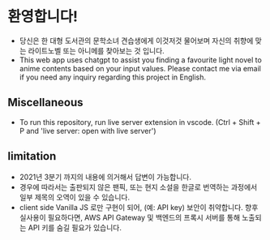 # 환영합니다!
- 당신은 한 대형 도서관의 문학소녀 견습생에게 이것저것 물어보며 자신의 취향에 맞는 라이트노벨 또는 아니메를 찾아보는 것 입니다.
- This web app uses chatgpt to assist you finding a favourite light novel to anime contents based on your input values. Please contact me via email if you need any inquiry regarding this project in English.
## Miscellaneous
- To run this repository, run live server extension in vscode.
(Ctrl + Shift + P and 'live server: open with live server')
## limitation
- 2021년 3분기 까지의 내용에 의거해서 답변이 가능합니다.
- 경우에 따라서는 출판되지 않은 팬픽, 또는 현지 소설을 한글로 번역하는 과정에서 일부 제목의 오역이 있을 수 있습니다.
- client side Vanilla JS 로만 구현이 되어, (예: API key) 보안이 취약합니다. 향후 실사용이 필요하다면, AWS API Gateway 및 백엔드의 프록시 서버를 통해 노출되는 API 키를 숨길 필요가 있습니다.

